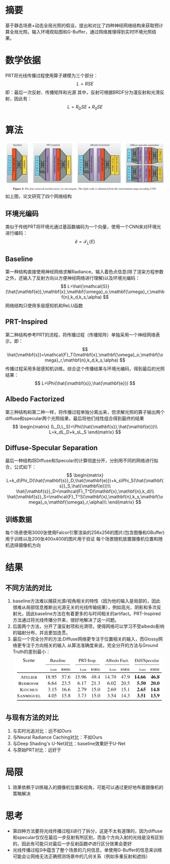 # 摘要
基于静态场景+动态全局光照的假设，提出和对比了四种神经网络结构来获取预计算全局光照。输入环境观贴图和G-Buffer，通过网络推理得到实时环境光照结果。

# 数学依据
PRT将光线传播过程使用算子建模为三个部分：
$$
L=RSE
$$
即：最后一次反射、传播矩阵和光源
其中，反射可根据BRDF分为漫反射和光滑反射，因此有：
$$
L=R_DSE+R_SSE
$$

# 算法
![](pics/9.png)
如上图，论文研究了四个网络结构
## 环境光编码
类似于传统PRT将环境光通过基函数编码为一个向量，使用一个CNN来对环境光进行编码：
$$
\hat{e}=\mathcal{F}_L(E)
$$
## Baseline
第一种结构直接使用神经网络求解Radiance，输入着色点信息(除了渲染方程参数之外，还输入了反射方向以方便神经网络进行理解)以及环境光编码：
$$
L=\hat{\mathcal{S}}(\hat{\mathbf{e}},\mathbf{x},\mathbf{\omega}_o,\mathbf{\omega}_r,\mathbf{n},k_d,k_s,\alpha)
$$
网络结构只使用多层感知机和ReLU函数
## PRT-Inspired
第二种结构参考PRT的流程，将传播过程（传播矩阵）单独采用一个神经网络表示，即：
$$
\hat{\mathbf{s}}=\mathcal{F}_T(\mathbf{x},\mathbf{\omega}_o,\mathbf{\omega}_r,\mathbf{n},k_d,k_s,\alpha)
$$
传播过程采用多层感知机训练。综合这个传播结果与环境光编码，得到最后的光照结果：
$$
L=\Phi(\hat{\mathbf{s}},\hat{\mathbf{e}})
$$

## Albedo Factorized
第三种结构和第二种一样，将传播过程单独分离出来，但求解光照的算子输出两个diffuse和specular两个光照结果，最后将他们线性组合得到最终的结果
$$
\begin{matrix}
(L_D,L_S)=\Phi(\hat{\mathbf{s}},\hat{\mathbf{e}})\\
L=k_dL_D+k_sL_S
\end{matrix}
$$
## Diffuse-Specular Separation
最后一种结构将Diffuse和Specular的计算彻底分开，分别用不同的网络进行拟合，公式如下：
$$
\begin{matrix}
L=k_d\Phi_D(\hat{\mathbf{s}}_D,\hat{\mathbf{e}})+k_s\Phi_S(\hat{\mathbf{s}}_S,\hat{\mathbf{e}})\\
\hat{\mathbf{s}}_D=\mathcal{F}_T^D(\mathbf{x},\mathbf{n},k_d)\\
\hat{\mathbf{s}}_S=\mathcal{F}_T^S(\mathbf{x},\mathbf{n},k_s,\mathbf{\omega}_o,\mathbf{\omega}_r,\alpha)\\
\end{matrix}
$$

## 训练数据
每个场景使用3000张使用Falcor引擎渲染的256x256的图片(包含图像和GBuffer)用于训练以及200张400x400的图片用于验证
每个场景随机放置摄像机位置和随机选择摄像机方向
# 结果
## 不同方法的对比
1. baseline方法难以捕获光源/视角相关的特性（因为他的输入是局部的，因此很难从局部信息推断出光源无关的光线传输结果），例如高光、阴影和多次反射光，因此baseline方法在有着更多的与时间相关的artifact。PRT-Inspired方法通过将光线传播分开来，很好地解决了这一问题。
2. 后面两个方法，分开了漫反射项和光滑项，使得网络可以学习不受albedo影响的辐射分布，并且更加连贯。
3. 最后一个完全分开的方法:Diffuse网络更专注于位置相关的输入，而Glossy网络更专注于方向相关的输入
从算法准确度来说，完全分开的方法与Ground Truth的差别最小：
![](pics/10.png)
## 与现有方法的对比
1. 与实时光追对比：远不如Ours
2. 与Neural Radiance Caching对比：不如Ours
3. 与Deep Shading's U-Net对比：baseline效果好于U-Net
4. 与原始PRT对比：远好于

# 局限
1. 效果依赖于训练输入的摄像机位置和视角，可能可以通过更好地布置摄像机的策略解决

# 思考
+ 第四种方法要将光线传播过程$\hat{s}$进行了拆分，这是不太有道理的，因为diffuse和specular仅仅在最后一步反射有所区别，而各个方向入射的光线是没有区别的，因此有可能只对最后一步反射函数$\Phi$进行区分效果会更好
+ 光线传播过程$S$中蕴含了整个场景的几何信息，单使用G-Buffer的信息来训练可能会让网络无法正确预测场景中的几何关系（例如多重反射和遮挡）